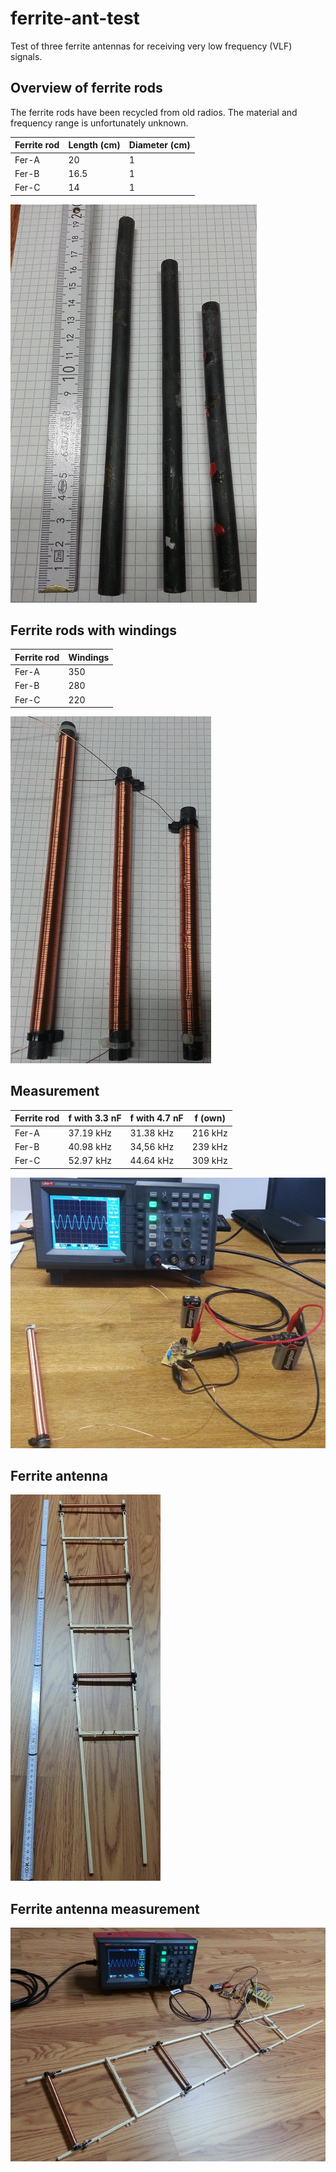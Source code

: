 # ferrite-ant-test
Test of three ferrite antennas for receiving very low frequency (VLF) signals.

## Overview of ferrite rods
The ferrite rods have been recycled from old radios. The material and frequency range
is unfortunately unknown.

Ferrite rod | Length (cm) | Diameter (cm)
------------|-------------|--------------
Fer-A       |     20      |      1
Fer-B       |     16.5    |      1
Fer-C       |     14      |      1

![Ferrite rods](images/ferrite-ant-raw.jpg)

## Ferrite rods with windings

Ferrite rod | Windings
------------|----------
Fer-A       | 350
Fer-B       | 280
Fer-C       | 220

![Ferrite rods with windings](images/ferrite-ant.jpg)

## Measurement

Ferrite rod | f with 3.3 nF | f with 4.7 nF | f (own)
------------|---------------|---------------|---------
Fer-A       |   37.19 kHz   |   31.38 kHz   | 216 kHz
Fer-B       |   40.98 kHz   |   34,56 kHz   | 239 kHz
Fer-C       |   52.97 kHz   |   44.64 kHz   | 309 kHz

![Measurement of ferrite antenna](images/measure-1.jpg)

## Ferrite antenna
![Ferrite antenna](images/ant-total.jpg)

## Ferrite antenna measurement
![Ferrite antenna measurement](images/measure-2.jpg)
